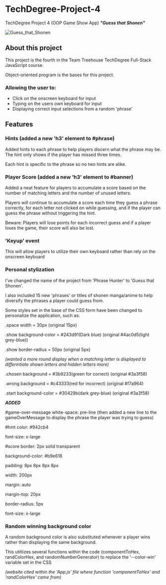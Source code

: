 # TechDegree-Project-4
TechDegree Project 4 (OOP Game Show App) *__"Guess that Shonen"__*

![Guess_that_Shonen](https://github.com/LilCappi/TechDegree-Project-4/assets/110640816/c01ae87e-fe00-4455-bc3a-0ce0b9dd11ca)

## About this project

This project is the fourth in the Team Treehouse TechDegree Full-Stack JavaScript course.

Object-oriented program is the bases for this project.

### Allowing the user to:

* Click on the onscreen keyboard for input
* Typing on the users own keyboard for input
* Displaying correct input selections from a random 'phrase'

## Features

### Hints (added a new 'h3' element to #phrase)

Added hints to each phrase to help players discern what the phrase may be. The hint only shows if the player has missed three times.

Each hint is specific to the phrase so no two hints are alike.

### Player Score (added a new 'h3' element to #banner)

Added a neat feature for players to accumulate a score based on the number of matching letters and the number of unused letters.

Players will continue to accumulate a score each time they guess a phrase correctly, for each letter not clicked on while guessing, and if the player can guess the phrase without 
triggering the hint. 

Beware: Players will lose points for each incorrect guess and if a player loses the game, their score will also be lost.

### 'Keyup' event

This will allow players to utilize their own keyboard rather than rely on the onscreen keyboard

### Personal stylization

I've changed the name of the project from 'Phrase Hunter' to 'Guess that Shonen'.

I also included 15 new 'phrases' or titles of shonen manga/anime to help diversify the phrases a player could guess from.

Some styles set in the base of the CSS form have been changed to personalize the application, such as:

.space width = 30px (original 15px)

.show background-color = #243d91(Dark blue) (original #4ac0d5(light grey-blue))

.show border-radius = 50px (original 5px) 

*(wanted a more round display when a matching letter is displayed to differintiate shown letters and hidden letters more)*

.chosen background = #3b9233(green for correct) (original #3a3f58)

.wrong background = #c43333(red for incorrect) (original #f7a964)

.start background-color = #30429b(dark grey-blue) (original #3a3f58)

*__ADDED__* 

#game-over-message white-space: pre-line (then added a new line to the gameOverMessage to display the phrase the player was trying to guess)

#hint color: #942cb4 

font-size: x-large

#score border: 2px solid transparent 

background-color: #b9e618 

padding: 8px 8px 8px 8px 

width: 200px 

margin: auto 

margin-top: 20px 

border-radius: 5px 

font-size: x-large

### Random winning background color

A random background color is also substituted whenever a player wins rather than displaying the same background.

This utitlizes several functions within the code (componentToHex, randColorHex, and randomNumberGenerator) to replace the '--color-win' variable set in the CSS

*(website cited within the 'App.js' file where function 'componentToHex' and 'randColorHex' came from)*

